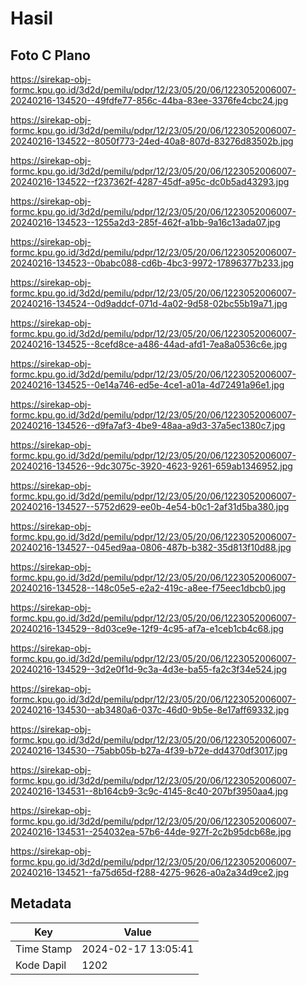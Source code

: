 # Hasil

## Foto C Plano

https://sirekap-obj-formc.kpu.go.id/3d2d/pemilu/pdpr/12/23/05/20/06/1223052006007-20240216-134520--49fdfe77-856c-44ba-83ee-3376fe4cbc24.jpg

https://sirekap-obj-formc.kpu.go.id/3d2d/pemilu/pdpr/12/23/05/20/06/1223052006007-20240216-134522--8050f773-24ed-40a8-807d-83276d83502b.jpg

https://sirekap-obj-formc.kpu.go.id/3d2d/pemilu/pdpr/12/23/05/20/06/1223052006007-20240216-134522--f237362f-4287-45df-a95c-dc0b5ad43293.jpg

https://sirekap-obj-formc.kpu.go.id/3d2d/pemilu/pdpr/12/23/05/20/06/1223052006007-20240216-134523--1255a2d3-285f-462f-a1bb-9a16c13ada07.jpg

https://sirekap-obj-formc.kpu.go.id/3d2d/pemilu/pdpr/12/23/05/20/06/1223052006007-20240216-134523--0babc088-cd6b-4bc3-9972-17896377b233.jpg

https://sirekap-obj-formc.kpu.go.id/3d2d/pemilu/pdpr/12/23/05/20/06/1223052006007-20240216-134524--0d9addcf-071d-4a02-9d58-02bc55b19a71.jpg

https://sirekap-obj-formc.kpu.go.id/3d2d/pemilu/pdpr/12/23/05/20/06/1223052006007-20240216-134525--8cefd8ce-a486-44ad-afd1-7ea8a0536c6e.jpg

https://sirekap-obj-formc.kpu.go.id/3d2d/pemilu/pdpr/12/23/05/20/06/1223052006007-20240216-134525--0e14a746-ed5e-4ce1-a01a-4d72491a96e1.jpg

https://sirekap-obj-formc.kpu.go.id/3d2d/pemilu/pdpr/12/23/05/20/06/1223052006007-20240216-134526--d9fa7af3-4be9-48aa-a9d3-37a5ec1380c7.jpg

https://sirekap-obj-formc.kpu.go.id/3d2d/pemilu/pdpr/12/23/05/20/06/1223052006007-20240216-134526--9dc3075c-3920-4623-9261-659ab1346952.jpg

https://sirekap-obj-formc.kpu.go.id/3d2d/pemilu/pdpr/12/23/05/20/06/1223052006007-20240216-134527--5752d629-ee0b-4e54-b0c1-2af31d5ba380.jpg

https://sirekap-obj-formc.kpu.go.id/3d2d/pemilu/pdpr/12/23/05/20/06/1223052006007-20240216-134527--045ed9aa-0806-487b-b382-35d813f10d88.jpg

https://sirekap-obj-formc.kpu.go.id/3d2d/pemilu/pdpr/12/23/05/20/06/1223052006007-20240216-134528--148c05e5-e2a2-419c-a8ee-f75eec1dbcb0.jpg

https://sirekap-obj-formc.kpu.go.id/3d2d/pemilu/pdpr/12/23/05/20/06/1223052006007-20240216-134529--8d03ce9e-12f9-4c95-af7a-e1ceb1cb4c68.jpg

https://sirekap-obj-formc.kpu.go.id/3d2d/pemilu/pdpr/12/23/05/20/06/1223052006007-20240216-134529--3d2e0f1d-9c3a-4d3e-ba55-fa2c3f34e524.jpg

https://sirekap-obj-formc.kpu.go.id/3d2d/pemilu/pdpr/12/23/05/20/06/1223052006007-20240216-134530--ab3480a6-037c-46d0-9b5e-8e17aff69332.jpg

https://sirekap-obj-formc.kpu.go.id/3d2d/pemilu/pdpr/12/23/05/20/06/1223052006007-20240216-134530--75abb05b-b27a-4f39-b72e-dd4370df3017.jpg

https://sirekap-obj-formc.kpu.go.id/3d2d/pemilu/pdpr/12/23/05/20/06/1223052006007-20240216-134531--8b164cb9-3c9c-4145-8c40-207bf3950aa4.jpg

https://sirekap-obj-formc.kpu.go.id/3d2d/pemilu/pdpr/12/23/05/20/06/1223052006007-20240216-134531--254032ea-57b6-44de-927f-2c2b95dcb68e.jpg

https://sirekap-obj-formc.kpu.go.id/3d2d/pemilu/pdpr/12/23/05/20/06/1223052006007-20240216-134521--fa75d65d-f288-4275-9626-a0a2a34d9ce2.jpg


## Metadata

| Key        | Value               |
| ---------- | ------------------- |
| Time Stamp | 2024-02-17 13:05:41 |
| Kode Dapil | 1202                |



